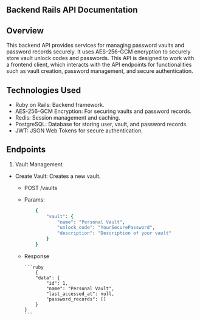 ## Backend Rails API Documentation

## Overview

This backend API provides services for managing password vaults and password records securely. It uses AES-256-GCM encryption to securely store vault unlock codes and passwords. This API is designed to work with a frontend client, which interacts with the API endpoints for functionalities such as vault creation, password management, and secure authentication.

## Technologies Used

- Ruby on Rails: Backend framework.
- AES-256-GCM Encryption: For securing vaults and password records.
- Redis: Session management and caching.
- PostgreSQL: Database for storing user, vault, and password records.
- JWT: JSON Web Tokens for secure authentication.

## Endpoints

1. Vault Management

- Create Vault: Creates a new vault.

  - POST /vaults

  - Params:

    ```ruby
        {
            "vault": {
                "name": "Personal Vault",
                "unlock_code": "YourSecurePassword",
                "description": "Description of your vault"
            }
        }
    ```

  - Response

        ```ruby
            {
            "data": {
                "id": 1,
                "name": "Personal Vault",
                "last_accessed_at": null,
                "password_records": []
            }
        }
        ```
